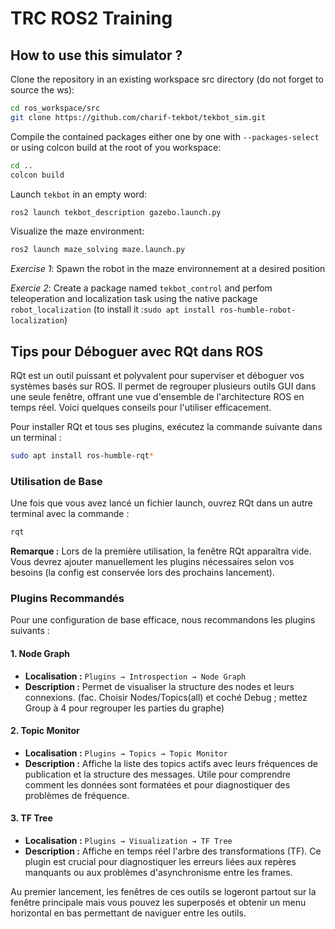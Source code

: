 # TRC ROS2 Training
## How to use this simulator ?

Clone the repository in an existing workspace src directory (do not forget to source the ws):

```bash
cd ros_workspace/src
git clone https://github.com/charif-tekbot/tekbot_sim.git
```
Compile the contained packages either one by one with `--packages-select` or using colcon build at the root of you workspace:

```bash
cd ..
colcon build
```
Launch `tekbot` in an empty word:

```bash
ros2 launch tekbot_description gazebo.launch.py
```

Visualize the maze environment:

```bash
ros2 launch maze_solving maze.launch.py
```

*Exercise 1*: Spawn the robot in the maze environnement at a desired position

*Exercie 2*: Create a package named `tekbot_control` and perfom teleoperation and localization task using the native package `robot_localization` (to install it :```sudo apt install ros-humble-robot-localization```)

## Tips pour Déboguer avec RQt dans ROS

RQt est un outil puissant et polyvalent pour superviser et déboguer vos systèmes basés sur ROS. Il permet de regrouper plusieurs outils GUI dans une seule fenêtre, offrant une vue d'ensemble de l'architecture ROS en temps réel. Voici quelques conseils pour l'utiliser efficacement.

Pour installer RQt et tous ses plugins, exécutez la commande suivante dans un terminal :
```bash
sudo apt install ros-humble-rqt*
```

### Utilisation de Base
Une fois que vous avez lancé un fichier launch, ouvrez RQt dans un autre terminal avec la commande :
```bash
rqt
```

**Remarque :** Lors de la première utilisation, la fenêtre RQt apparaîtra vide. Vous devrez ajouter manuellement les plugins nécessaires selon vos besoins (la config est conservée lors des prochains lancement).

### Plugins Recommandés
Pour une configuration de base efficace, nous recommandons les plugins suivants :

#### 1. Node Graph
- **Localisation :** `Plugins → Introspection → Node Graph`
- **Description :** Permet de visualiser la structure des nodes et leurs connexions. (fac. Choisir Nodes/Topics(all) et coché Debug ; mettez Group à 4 pour regrouper les parties du graphe)

#### 2. Topic Monitor
- **Localisation :** `Plugins → Topics → Topic Monitor`
- **Description :** Affiche la liste des topics actifs avec leurs fréquences de publication et la structure des messages. Utile pour comprendre comment les données sont formatées et pour diagnostiquer des problèmes de fréquence.

#### 3. TF Tree
- **Localisation :** `Plugins → Visualization → TF Tree`
- **Description :** Affiche en temps réel l'arbre des transformations (TF). Ce plugin est crucial pour diagnostiquer les erreurs liées aux repères manquants ou aux problèmes d'asynchronisme entre les frames.


Au premier lancement, les fenêtres de ces outils se logeront partout sur la fenêtre principale mais vous pouvez les superposés et obtenir un menu horizontal en bas permettant de naviguer entre les outils.

